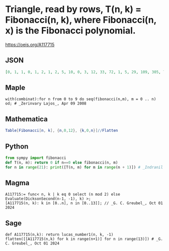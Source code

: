 # Triangle, read by rows, T\(n, k\) \= Fibonacci\(n, k\), where Fibonacci\(n, x\) is the Fibonacci polynomial\.
https://oeis.org/A117715
## JSON
```JSON
[0, 1, 1, 0, 1, 2, 1, 2, 5, 10, 0, 3, 12, 33, 72, 1, 5, 29, 109, 305, 701, 0, 8, 70, 360, 1292, 3640, 8658, 1, 13, 169, 1189, 5473, 18901, 53353, 129949, 0, 21, 408, 3927, 23184, 98145, 328776, 927843, 2298912, 1, 34, 985, 12970, 98209, 509626, 2026009, 6624850, 18674305, 46866034]
```
## Maple
```Maple
with(combinat):for n from 0 to 9 do seq(fibonacci(n,m), m = 0 .. n) od; # _Zerinvary Lajos_, Apr 09 2008
```
## Mathematica
```Mathematica
Table[Fibonacci[n, k], {n,0,12}, {k,0,n}]//Flatten
```
## Python
```Python
from sympy import fibonacci
def T(n, m): return 0 if n==0 else fibonacci(n, m)
for n in range(21): print([T(n, m) for m in range(n + 1)]) # _Indranil Ghosh_, Aug 12 2017
```
## Magma
```Magma
A117715:= func< n, k | k eq 0 select (n mod 2) else Evaluate(DicksonSecond(n-1, -1), k) >;
[A117715(n, k): k in [0..n], n in [0..13]]; // _G. C. Greubel_, Oct 01 2024
```
## Sage
```Sage
def A117715(n,k): return lucas_number1(n, k, -1)
flatten([[A117715(n,k) for k in range(n+1)] for n in range(13)]) # _G. C. Greubel_, Oct 01 2024
```
